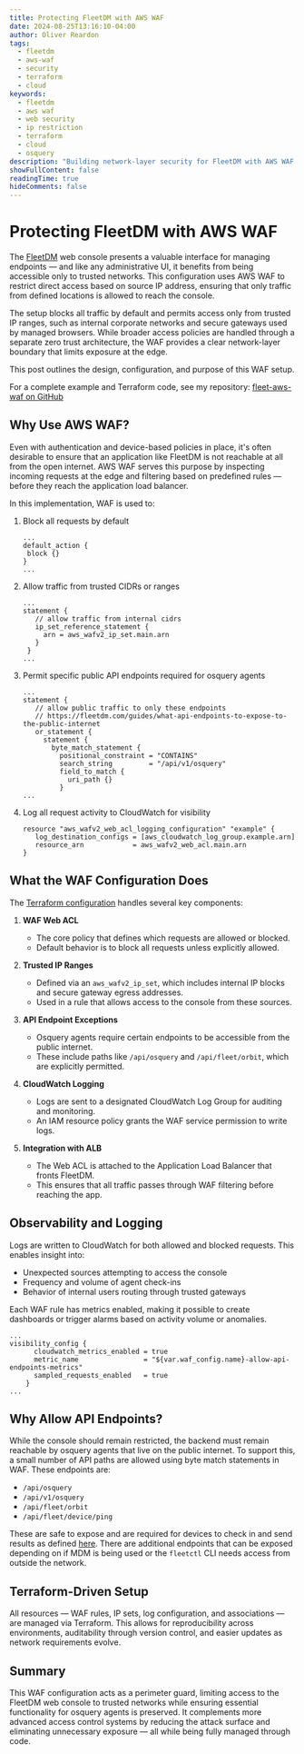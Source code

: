 ```yaml
---
title: Protecting FleetDM with AWS WAF
date: 2024-08-25T13:16:10-04:00
author: Oliver Reardon
tags: 
  - fleetdm
  - aws-waf
  - security
  - terraform
  - cloud
keywords: 
  - fleetdm
  - aws waf
  - web security
  - ip restriction
  - terraform
  - cloud
  - osquery
description: "Building network-layer security for FleetDM with AWS WAF and Terraform. Exploring IP whitelisting, API endpoint filtering, and automated infrastructure deployment for osquery management platforms."
showFullContent: false
readingTime: true
hideComments: false
---
```


# Protecting FleetDM with AWS WAF

The [FleetDM](https://fleetdm.com/docs/get-started/why-fleet?gad_source=1) web console presents a valuable interface for managing endpoints — and like any administrative UI, it benefits from being accessible only to trusted networks. This configuration uses AWS WAF to restrict direct access based on source IP address, ensuring that only traffic from defined locations is allowed to reach the console.

The setup blocks all traffic by default and permits access only from trusted IP ranges, such as internal corporate networks and secure gateways used by managed browsers. While broader access policies are handled through a separate zero trust architecture, the WAF provides a clear network-layer boundary that limits exposure at the edge.

This post outlines the design, configuration, and purpose of this WAF setup.

For a complete example and Terraform code, see my repository: [fleet-aws-waf on GitHub](https://github.com/oliver-reardon/fleet-aws-waf)

## Why Use AWS WAF?

Even with authentication and device-based policies in place, it's often desirable to ensure that an application like FleetDM is not reachable at all from the open internet. AWS WAF serves this purpose by inspecting incoming requests at the edge and filtering based on predefined rules — before they reach the application load balancer.

In this implementation, WAF is used to:

1. Block all requests by default
   ```hcl
   ...
   default_action {
    block {}
   }
   ...
   ```
2. Allow traffic from trusted CIDRs or ranges
   ```hcl
   ...
   statement {
      // allow traffic from internal cidrs
      ip_set_reference_statement {
        arn = aws_wafv2_ip_set.main.arn
      }
    }
   ... 
   ```
3. Permit specific public API endpoints required for osquery agents
   ```hcl
   ...
   statement {
      // allow public traffic to only these endpoints
      // https://fleetdm.com/guides/what-api-endpoints-to-expose-to-the-public-internet
      or_statement {
        statement {
          byte_match_statement {
            positional_constraint = "CONTAINS"
            search_string         = "/api/v1/osquery"
            field_to_match {
              uri_path {}
            }
   ...
   ```
4. Log all request activity to CloudWatch for visibility
   ```hcl
   resource "aws_wafv2_web_acl_logging_configuration" "example" {
      log_destination_configs = [aws_cloudwatch_log_group.example.arn]
      resource_arn            = aws_wafv2_web_acl.main.arn
   }
   ```

## What the WAF Configuration Does

The [Terraform configuration](https://github.com/oliver-reardon/fleet-aws-waf) handles several key components:

1. **WAF Web ACL**
   - The core policy that defines which requests are allowed or blocked.
   - Default behavior is to block all requests unless explicitly allowed.

2. **Trusted IP Ranges**
   - Defined via an `aws_wafv2_ip_set`, which includes internal IP blocks and secure gateway egress addresses.
   - Used in a rule that allows access to the console from these sources.

3. **API Endpoint Exceptions**
   - Osquery agents require certain endpoints to be accessible from the public internet.
   - These include paths like `/api/osquery` and `/api/fleet/orbit`, which are explicitly permitted.

4. **CloudWatch Logging**
   - Logs are sent to a designated CloudWatch Log Group for auditing and monitoring.
   - An IAM resource policy grants the WAF service permission to write logs.

5. **Integration with ALB**
   - The Web ACL is attached to the Application Load Balancer that fronts FleetDM.
   - This ensures that all traffic passes through WAF filtering before reaching the app.

## Observability and Logging

Logs are written to CloudWatch for both allowed and blocked requests. This enables insight into:

- Unexpected sources attempting to access the console
- Frequency and volume of agent check-ins
- Behavior of internal users routing through trusted gateways

Each WAF rule has metrics enabled, making it possible to create dashboards or trigger alarms based on activity volume or anomalies.

```hcl
...
visibility_config {
      cloudwatch_metrics_enabled = true
      metric_name                = "${var.waf_config.name}-allow-api-endpoints-metrics"
      sampled_requests_enabled   = true
    }
...
```

## Why Allow API Endpoints?

While the console should remain restricted, the backend must remain reachable by osquery agents that live on the public internet. To support this, a small number of API paths are allowed using byte match statements in WAF. These endpoints are:

- `/api/osquery`
- `/api/v1/osquery`
- `/api/fleet/orbit`
- `/api/fleet/device/ping`

These are safe to expose and are required for devices to check in and send results as defined [here](https://fleetdm.com/guides/what-api-endpoints-to-expose-to-the-public-internet#:~:text=and%20scripts%20functionality%2C-,/api/fleet/orbit/*,-and/api/fleet). There are additional endpoints that can be exposed depending on if MDM is being used or the `fleetctl` CLI needs access from outside the network.

## Terraform-Driven Setup

All resources — WAF rules, IP sets, log configuration, and associations — are managed via Terraform. This allows for reproducibility across environments, auditability through version control, and easier updates as network requirements evolve.

## Summary

This WAF configuration acts as a perimeter guard, limiting access to the FleetDM web console to trusted networks while ensuring essential functionality for osquery agents is preserved. It complements more advanced access control systems by reducing the attack surface and eliminating unnecessary exposure — all while being fully managed through code.